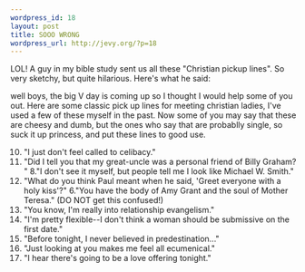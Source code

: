 ```yaml
--- 
wordpress_id: 18
layout: post
title: SOOO WRONG
wordpress_url: http://jevy.org/?p=18
---
```

LOL!  A guy in my bible study sent us all these "Christian pickup lines".  So very sketchy, but quite hilarious.  Here's what he said:

well boys, the big V day is coming up so I thought I would help some of you out. Here are some classic pick up lines for meeting christian ladies, I've used a few of these myself in the past. Now some of you may say that these are cheesy and  dumb, but the ones who say that are probablly single, so suck it up princess, and put these lines to good use.

10. "I just don't feel called to celibacy."
9. "Did I tell you that my great-uncle was a personal friend of Billy Graham? "
8."I don't see it myself, but people tell me I look like Michael W. Smith."
7. "What do you think Paul meant when he said, 'Greet everyone with a holy kiss'?"
6."You have the body of Amy Grant and the soul of Mother Teresa." (DO NOT get this confused!)
5. "You know, I'm really into relationship evangelism."
4. "I'm pretty flexible--I don't think a woman should be submissive on the first date."
3. "Before tonight, I never believed in predestination..."
2. "Just looking at you makes me feel all ecumenical."
1. "I hear there's going to be a love offering tonight."

